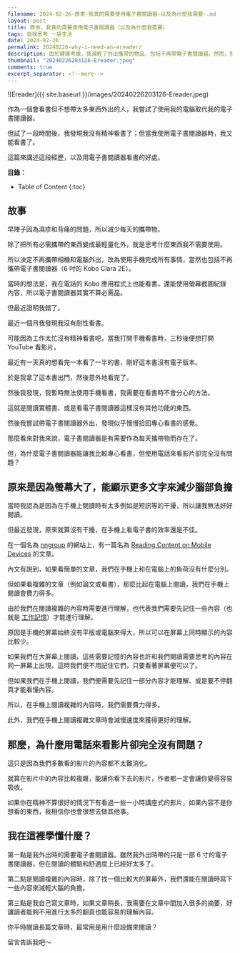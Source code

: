```yaml
---
filename: 2024-02-26-原來-我真的需要使用電子書閱讀器-以及為什麼我需要-.md
layout: post
title: 原來，我真的需要使用電子書閱讀器（以及為什麼我需要）
tags: 自我思考 一袋生活
date: 2024-02-26
permalink: 20240226-why-i-need-an-ereader/
description: 由於健康考慮，我減輕了外出攜帶的物品，包括不再帶電子書閱讀器。然而，我發現用手機讀書容易分心，不如電子書閱讀器專注。研究表明，大螢幕能展示更多文字，減輕腦部負擔，這可能是電子書閱讀器讓人更專注的原因。因此，我認為電子書閱讀器對我而言是必需的，它提高了我的閱讀效率。這啟示我在寫作時也要注意編排，以便讀者更易理解。想知道如何提升閱讀專注度？閱讀全文將有更多發現。
thumbnail: "20240226203126-Ereader.jpeg"
comments: true
excerpt_separator: <!--more-->
---
```



![Ereader]({{ site.baseurl }}/images/20240226203126-Ereader.jpeg)  

作為一個會看書但不想帶太多東西外出的人，我嘗試了使用我的電腦取代我的電子書閱讀器。

但試了一段時間後，我發現我沒有精神看書了；但當我使用電子書閱讀器時，我又能看書了。

這篇來講述這段經歷，以及用電子書閱讀器看書的好處。

<!--more-->

**目錄：**

* Table of Content
{:toc}
## 故事

早陣子因為濕疹和背痛的問題，所以減少每天的攜帶物。

除了把所有必需攜帶的東西變成最輕量化外，就是思考什麼東西我不需要使用。

所以決定不再攜帶相機和電腦外出，改為使用手機完成所有事情，當然也包括不再攜帶電子書閱讀器（6 吋的 Kobo Clara 2E）。

當時的想法是，我在電話的 Kobo 應用程式上也能看書，還能使用螢幕截圖紀錄內容，所以電子書閱讀器其實不算必需品。



但最近證明我錯了。

最近一個月我發現我沒有耐性看書。

可能因為工作太忙沒有精神看書吧，當我打開手機看書時，三秒後便想打開 YouTube 看影片。



最近有一天真的想看完一本看了一半的書，剛好這本書沒有電子版本。

於是我拿了這本書出門，然後意外地看完了。

然後我發現，我暫時無法使用手機看書，我需要在看書時不會分心的方法。

這就是閱讀實體書、或是看電子書閱讀器這樣沒有其他功能的東西。



然後我嘗試帶電子書閱讀器外出，發現似乎慢慢拾回專心看書的感覺。

那麼看來對我來說，電子書閱讀器是有需要作為每天攜帶物而存在了。

但，為什麼電子書閱讀器能讓我比較專心看書，但使用電話來看影片卻完全沒有問題？


## 原來是因為螢幕大了，能顯示更多文字來減少腦部負擔

當時我認為是因為在手機上閱讀時有太多例如是短訊等的干擾，所以讓我無法好好閱讀。

但最近發現，原來就算沒有干擾，在手機上看電子書的效率還是不佳。

在一個名為 [nngroup](https://www.nngroup.com) 的網站上，有一篇名為 [Reading Content on Mobile Devices](https://www.nngroup.com/articles/mobile-content/) 的文章。

內文有說到，如果看簡單的文章，我們在手機上和在電腦上的負荷沒有什麼分別。

但如果看複雜的文章（例如論文或看書），那麼比起在電腦上閱讀，我們在手機上閱讀會費力得多。

由於我們在閱讀複雜的內容時需要進行理解，也代表我們需要先記住一些內容（也就是 [工作記憶](https://zh.wikipedia.org/wiki/工作记忆)）才能進行理解。

原因是手機的屏幕始終沒有平版或電腦來得大，所以可以在屏幕上同時顯示的內容比較少。

如果我們在大屏幕上閱讀，這些需要記憶的內容也許和我們閱讀需要思考的內容在同一屏幕上出現，這時我們便不用記住它們，只要看著屏幕便可以了。

但如果我們在手機上閱讀，我們便需要先記住一部分內容才能理解、或是要不停翻頁才能看懂內容。



所以，在手機上閱讀複雜的內容時，我們需要費力得多。

此外，我們在手機上閱讀複雜文章時會減慢速度來獲得更好的理解。

## 那麼，為什麼用電話來看影片卻完全沒有問題？

這只是因為我們多數看的影片的內容都不太難消化。

就算在影片中的內容比較複雜，能讓你看下去的影片，作者都一定會讓你變得容易吸收。

如果你在精神不算很好的情況下有看過一些一小時講座式的影片，如果內容不是你想看的東西，我相信你也會很想去做其他事。

## 我在這裡學懂什麼？


第一點是我外出時的需要電子書閱讀器。雖然我外出時帶的只是一部 6 寸的電子書閱讀器，但在閱讀的體驗和舒適度上已經好太多了。

第二點是閱讀複雜的內容時，除了找一個比較大的屏幕外，我們還能在閱讀時寫下一些內容來減輕大腦的負擔。

第三點是我自己寫文章時，如果文章稍長，我需要在文章中間加入很多的摘要，好讓讀者能夠不用進行太多的翻頁也能容易的理解內容。

你平時閱讀長篇文章時，最常用是用什麼設備來閱讀？

留言告訴我吧～


<!-- Meta Summary -->
<!--
由於健康考慮，我減輕了外出攜帶的物品，包括不再帶電子書閱讀器。然而，我發現用手機讀書容易分心，不如電子書閱讀器專注。研究表明，大螢幕能展示更多文字，減輕腦部負擔，這可能是電子書閱讀器讓人更專注的原因。因此，我認為電子書閱讀器對我而言是必需的，它提高了我的閱讀效率。這啟示我在寫作時也要注意編排，以便讀者更易理解。想知道如何提升閱讀專注度？閱讀全文將有更多發現。
-->




<!--
- [原來，我真的需要使用電子書閱讀器（以及為什麼我需要）]({{ site.baseurl }}/20240226-why-i-need-an-ereader/)
-->
